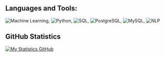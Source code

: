 
## Languages and Tools:

![Machine Learning](https://img.shields.io/badge/-Machine%20Learning-FF9900?style=flat-square&logo=python&logoColor=white), ![Python](https://img.shields.io/badge/-Python-3776AB?style=flat-square&logo=python&logoColor=white), ![SQL](https://img.shields.io/badge/-SQL-4479A1?style=flat-square&logo=sql&logoColor=white), ![PostgreSQL](https://img.shields.io/badge/-PostgreSQL-336791?style=flat-square&logo=postgresql&logoColor=white), ![MySQL](https://img.shields.io/badge/-MySQL-4479A1?style=flat-square&logo=mysql&logoColor=white), ![NLP](https://img.shields.io/badge/-NLP-00BFFF?style=flat-square&logo=nlp&logoColor=white)

## GitHub Statistics

[![My Statistics GitHub](https://github-readme-stats.vercel.app/api?username=Sh1zo1d&show_icons=true&theme=radical)](https://github.com/Sh1zo1d)
